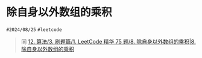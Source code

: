 
# 除自身以外数组的乘积

`#2024/08/25` `#leetcode`  

> 同 [12. 算法/3. 刷题篇/1. LeetCode 精华 75 题/8. 除自身以外数组的乘积|8. 除自身以外数组的乘积](/post/GxaGYZ8s.html#12-算法/3-刷题篇/1-LeetCode-精华-75-题/8-除自身以外数组的乘积|8-除自身以外数组的乘积)

